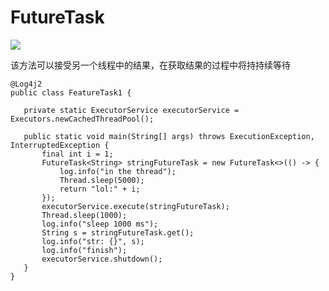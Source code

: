  # FutureTask
 ![](https://ws1.sinaimg.cn/large/006tKfTcly1g0iwr1vqxbj31410l6421.jpg)

 该方法可以接受另一个线程中的结果，在获取结果的过程中将持持续等待

 ```
 @Log4j2
public class FeatureTask1 {

    private static ExecutorService executorService = Executors.newCachedThreadPool();

    public static void main(String[] args) throws ExecutionException, InterruptedException {
        final int i = 1;
        FutureTask<String> stringFutureTask = new FutureTask<>(() -> {
            log.info("in the thread");
            Thread.sleep(5000);
            return "lol:" + i;
        });
        executorService.execute(stringFutureTask);
        Thread.sleep(1000);
        log.info("sleep 1000 ms");
        String s = stringFutureTask.get();
        log.info("str: {}", s);
        log.info("finish");
        executorService.shutdown();
    }
}
 ```